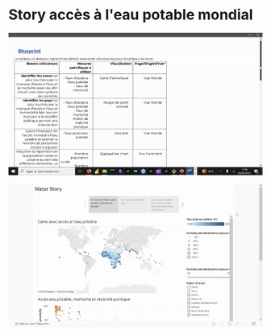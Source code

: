 # Story accès à l'eau potable mondial

![blueprint](https://github.com/Torkiell-Angoria/Tableau--Story-sur-l-acces-l-eau-potable-mondial/blob/main/img/blueprint.gif)

![story](https://github.com/Torkiell-Angoria/Tableau--Story-sur-l-acces-l-eau-potable-mondial/blob/main/img/story.gif)
